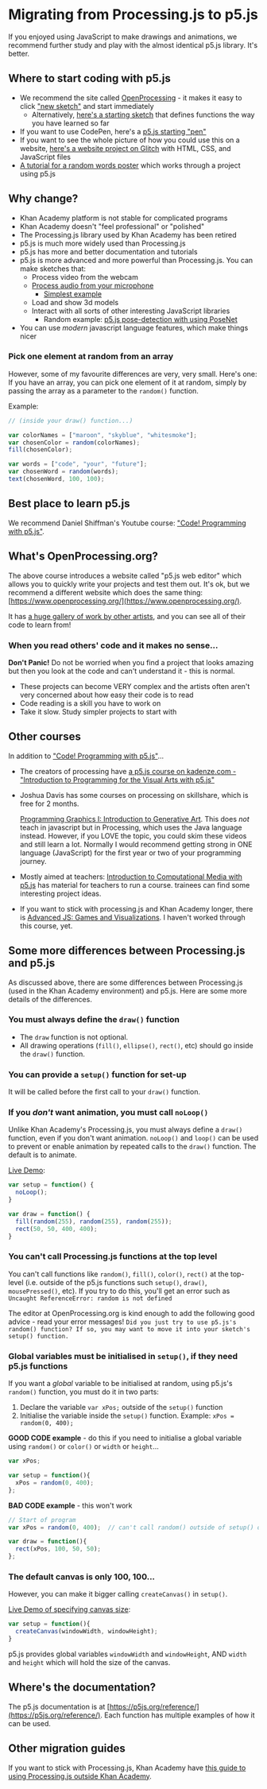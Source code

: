 # Migrating from Processing.js to p5.js

If you enjoyed using JavaScript to make drawings and animations, we recommend further study and play with the almost identical p5.js library. It's better.

## Where to start coding with p5.js

* We recommend the site called [OpenProcessing](https://www.openprocessing.org/) - it makes it easy to click ["new sketch"](https://www.openprocessing.org/sketch/create) and start immediately
  * Alternatively, [here's a starting sketch](https://www.openprocessing.org/sketch/812085) that defines functions the way you have learned so far
* If you want to use CodePen, here's a [p5.js starting "pen"](https://codepen.io/enz0/pen/vYEXyZr?editors=1010)
* If you want to see the whole picture of how you could use this on a website, [here's a website project on Glitch](https://glitch.com/~cyf-p5js-start) with HTML, CSS, and JavaScript files
* [A tutorial for a random words poster](https://www.openprocessing.org/sketch/812093) which works through a project using p5.js

## Why change?

* Khan Academy platform is not stable for complicated programs
* Khan Academy doesn't "feel professional" or "polished"
* The Processing.js library used by Khan Academy has been retired
* p5.js is much more widely used than Processing.js
* p5.js has more and better documentation and tutorials
* p5.js is more advanced and more powerful than Processing.js. You can make sketches that: 
  * Process video from the webcam
  * [Process audio from your microphone](https://www.openprocessing.org/sketch/812282)
    * [Simplest example](https://www.openprocessing.org/sketch/812284/)
  * Load and show 3d models
  * Interact with all sorts of other interesting JavaScript libraries
    * Random example: [p5.js pose-detection with using PoseNet](https://codepen.io/enz0/full/wvBzoMN)
* You can use _modern_ javascript language features, which make things nicer

### Pick one element at random from an array

However, some of my favourite differences are very, very small. Here's one: If you have an array, you can pick one element of it at random, simply by passing the array as a parameter to the `random()` function.

Example:

```javascript
// (inside your draw() function...)

var colorNames = ["maroon", "skyblue", "whitesmoke"];
var chosenColor = random(colorNames);
fill(chosenColor);

var words = ["code", "your", "future"];
var chosenWord = random(words);
text(chosenWord, 100, 100);
```

## Best place to learn p5.js

We recommend Daniel Shiffman's Youtube course: ["Code! Programming with p5.js"](https://www.youtube.com/playlist?list=PLRqwX-V7Uu6Zy51Q-x9tMWIv9cueOFTFA).

## What's OpenProcessing.org?

The above course introduces a website called "p5.js web editor" which allows you to quickly write your projects and test them out. It's ok, but we recommend a different website which does the same thing: [https://www.openprocessing.org/](https://www.openprocessing.org/).

It has [a huge gallery of work by other artists](https://www.openprocessing.org/browse/), and you can see all of their code to learn from!

### When you read others' code and it makes no sense...

**Don't Panic!** Do not be worried when you find a project that looks amazing but then you look at the code and can't understand it - this is normal.

* These projects can become VERY complex and the artists often aren't very concerned about how easy their code is to read
* Code reading is a skill you have to work on
* Take it slow. Study simpler projects to start with

## Other courses

In addition to ["Code! Programming with p5.js"](from-khan-academy-processingjs-to-p5js.md#best-place-to-learn-p5.js)...

* The creators of processing have [a p5.js course on kadenze.com - "Introduction to Programming for the Visual Arts with p5.js"](https://www.kadenze.com/courses/introduction-to-programming-for-the-visual-arts-with-p5-js-vi/info)
* Joshua Davis has some courses on processing on skillshare, which is free for 2 months.

  [Programming Graphics I: Introduction to Generative Art](https://www.skillshare.com/classes/Programming-Graphics-I-Introduction-to-Generative-Art/782118657). This does _not_ teach in javascript but in Processing, which uses the Java language instead. However, if you LOVE the topic, you could skim these videos and still learn a lot. Normally I would recommend getting strong in ONE language \(JavaScript\) for the first year or two of your programming journey.

* Mostly aimed at teachers: [Introduction to Computational Media with p5.js](https://nycdoe-cs4all.github.io/) has material for teachers to run a course. trainees can find some interesting project ideas.
* If you want to stick with processing.js and Khan Academy longer, there is [Advanced JS: Games and Visualizations](https://www.khanacademy.org/computing/computer-programming/programming-games-visualizations). I haven't worked through this course, yet.

## Some more differences between Processing.js and p5.js

As discussed above, there are some differences between Processing.js \(used in the Khan Academy environment\) and p5.js. Here are some more details of the differences.

### You must always define the `draw()` function

* The `draw` function is not optional.
* All drawing operations \(`fill()`, `ellipse()`, `rect()`, etc\) should go inside the `draw()` function.

### You can provide a `setup()` function for set-up

It will be called before the first call to your `draw()` function.

### If you _don't_ want animation, you must call `noLoop()`

Unlike Khan Academy's Processing.js, you must always define a `draw()` function, even if you don't want animation. `noLoop()` and `loop()` can be used to prevent or enable animation by repeated calls to the `draw()` function. The default is to animate.

[Live Demo](https://www.openprocessing.org/sketch/812071):

```javascript
var setup = function() {
  noLoop();
}

var draw = function() {
  fill(random(255), random(255), random(255));
  rect(50, 50, 400, 400);
}
```

### You can't call Processing.js functions at the top level

You can't call functions like `random()`, `fill()`, `color()`, `rect()` at the top-level \(i.e. outside of the p5.js functions such `setup()`, `draw()`, `mousePressed()`, etc\). If you try to do this, you'll get an error such as `Uncaught ReferenceError: random is not defined`

The editor at OpenProcessing.org is kind enough to add the following good advice - read your error messages! `Did you just try to use p5.js's random() function? If so, you may want to move it into your sketch's setup() function.`

### Global variables must be initialised in `setup()`, if they need p5.js functions

If you want a _global_ variable to be initialised at random, using p5.js's `random()` function, you must do it in two parts:

1. Declare the variable `var xPos;` outside of the `setup()` function
2. Initialise the variable inside the `setup()` function. Example: `xPos = random(0, 400);`

**GOOD CODE example** - do this if you need to initialise a global variable using `random()` or `color()` or `width` or `height`...

```javascript
var xPos;

var setup = function(){
  xPos = random(0, 400);
};
```

**BAD CODE example** - this won't work

```javascript
// Start of program
var xPos = random(0, 400);  // can't call random() outside of setup() or draw(), etc.

var draw = function(){
  rect(xPos, 100, 50, 50);
};
```

### The default canvas is only 100, 100...

However, you can make it bigger calling `createCanvas()` in `setup()`.

[Live Demo of specifying canvas size](https://www.openprocessing.org/sketch/create):

```javascript
var setup = function(){
  createCanvas(windowWidth, windowHeight);
}
```

p5.js provides global variables `windowWidth` and `windowHeight`, AND `width` and `height` which will hold the size of the canvas.

## Where's the documentation?

The p5.js documentation is at [https://p5js.org/reference/](https://p5js.org/reference/). Each function has multiple examples of how it can be used.

## Other migration guides

If you want to stick with Processing.js, Khan Academy have [this guide to using Processing.js outside Khan Academy](https://www.khanacademy.org/computing/computer-programming/programming-games-visualizations/advanced-development-tools/a/using-processingjs-outside-khan-academy).

